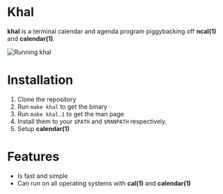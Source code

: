# Khal

**khal** is a terminal calendar and agenda program piggybacking off **ncal(1)**
and **calendar(1)**.

![Running khal](https://martinmch.com/img/khal.png)

# Installation

1. Clone the repository
2. Run `make khal` to get the binary
3. Run `make khal.1` to get the man page
4. Install them to your `$PATH` and `$MANPATH` respectively.
5. Setup **calendar(1)**

# Features

- Is fast and simple
- Can run on all operating systems with **cal(1)** and **calendar(1)**
